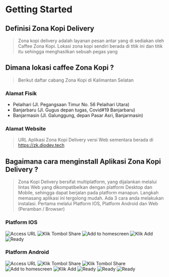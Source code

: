 # Getting Started <!-- {docsify-ignore} -->

## Definisi Zona Kopi Delivery
> Zona kopi delivery adalah layanan pesan antar yang di sediakan oleh Caffee Zona Kopi. Lokasi zona kopi sendiri berada di titik ini dan titik itu sehingga menghasilkan sebuah pegas yang 

## Dimana lokasi caffee Zona Kopi ?
> Berikut daftar cabang Zona Kopi di Kalimantan Selatan

### Alamat Fisik
- Pelaihari
(Jl. Pegangsaan Timur No. 56 Pelaihari Utara)
- Banjarbaru
(Jl. Gugus depan tugas, Covid#19 Banjarbaru)
- Banjarmasin
(Jl. Galunggung, depan Pasar Asri, Banjarmasin)

### Alamat Website
> URL Aplikasi Zona Kopi Delivery versi Web sementara berada di https://zk.diodev.tech

## Bagaimana cara menginstall Aplikasi Zona Kopi Delivery ?
> Zona Kopi Delivery bersifat multiplatform, yang dijalankan melalui lintas Web yang dikompatibelkan dengan platform Desktop dan Mobile, sehingga dapat berjalan pada platform manapun. Langkah memasang aplikasi ini tergolong mudah. Ada 3 cara anda melakukan instalasi. Pertama melalui Platform IOS, Platform Android dan Web (Peramban / Browser)
### Platform IOS
 ![Access URL](install/ios/SS1.png ':size=30%')
 ![Klik Tombol Share](install/ios/SS2.png ':size=30%')
 ![Add to homescreen](install/ios/SS4.png ':size=30%')
 ![Klik Add](install/ios/SS5.png ':size=30%')
 ![Ready](install/ios/SS6.png ':size=30%')
 
 ### Platform Android
 ![Access URL](install/android/SS1.jpg ':size=30%')
 ![Klik Tombol Share](install/android/SS22.jpg ':size=30%')
 ![Klik Tombol Share](install/android/SS21.jpg ':size=30%')
 ![Add to homescreen](install/android/SS3.jpg ':size=30%')
 ![Klik Add](install/android/SS4.jpg ':size=30%')
 ![Ready](install/android/SS5.jpg ':size=30%')
 ![Ready](install/android/SS6.jpg ':size=30%')
 ![Ready](install/android/SS7.jpg ':size=30%')
